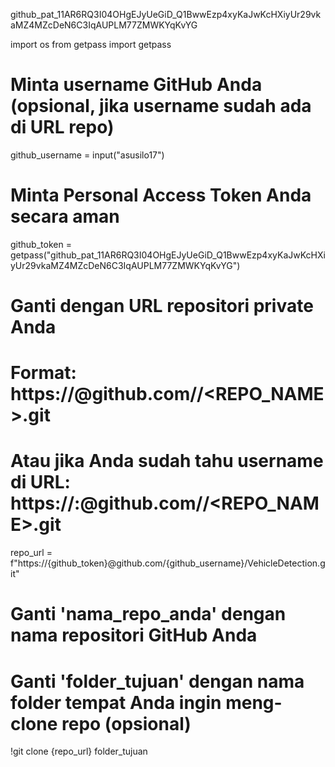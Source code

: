 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

import os
from getpass import getpass

# Minta username GitHub Anda (opsional, jika username sudah ada di URL repo)
github_username = input("asusilo17")

# Minta Personal Access Token Anda secara aman
github_token = getpass("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")

# Ganti dengan URL repositori private Anda
# Format: https://<TOKEN>@github.com/<USERNAME>/<REPO_NAME>.git
# Atau jika Anda sudah tahu username di URL: https://<USERNAME>:<TOKEN>@github.com/<USERNAME>/<REPO_NAME>.git

repo_url = f"https://{github_token}@github.com/{github_username}/VehicleDetection.git"

# Ganti 'nama_repo_anda' dengan nama repositori GitHub Anda
# Ganti 'folder_tujuan' dengan nama folder tempat Anda ingin meng-clone repo (opsional)
!git clone {repo_url} folder_tujuan